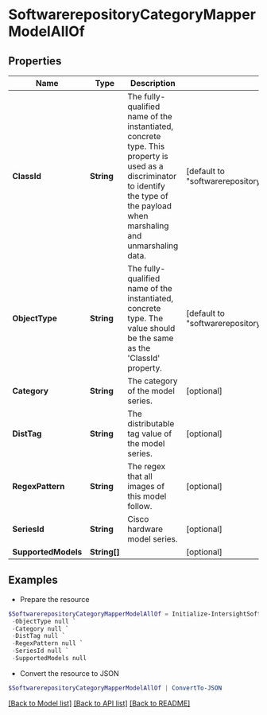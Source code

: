 # SoftwarerepositoryCategoryMapperModelAllOf
## Properties

Name | Type | Description | Notes
------------ | ------------- | ------------- | -------------
**ClassId** | **String** | The fully-qualified name of the instantiated, concrete type. This property is used as a discriminator to identify the type of the payload when marshaling and unmarshaling data. | [default to "softwarerepository.CategoryMapperModel"]
**ObjectType** | **String** | The fully-qualified name of the instantiated, concrete type. The value should be the same as the &#39;ClassId&#39; property. | [default to "softwarerepository.CategoryMapperModel"]
**Category** | **String** | The category of the model series. | [optional] 
**DistTag** | **String** | The distributable tag value of the model series. | [optional] 
**RegexPattern** | **String** | The regex that all images of this model follow. | [optional] 
**SeriesId** | **String** | Cisco hardware model series. | [optional] 
**SupportedModels** | **String[]** |  | [optional] 

## Examples

- Prepare the resource
```powershell
$SoftwarerepositoryCategoryMapperModelAllOf = Initialize-IntersightSoftwarerepositoryCategoryMapperModelAllOf  -ClassId null `
 -ObjectType null `
 -Category null `
 -DistTag null `
 -RegexPattern null `
 -SeriesId null `
 -SupportedModels null
```

- Convert the resource to JSON
```powershell
$SoftwarerepositoryCategoryMapperModelAllOf | ConvertTo-JSON
```

[[Back to Model list]](../README.md#documentation-for-models) [[Back to API list]](../README.md#documentation-for-api-endpoints) [[Back to README]](../README.md)


